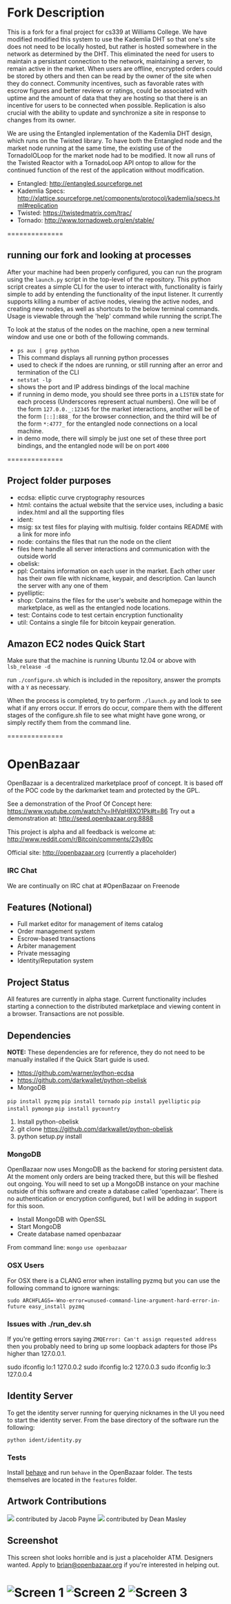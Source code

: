 # Fork Description

This is a fork for a final project for cs339 at Williams College. We have modified modified this system to use the Kademlia DHT so that one's site does not need to be locally hosted, but rather is hosted somewhere in the network as determined by the DHT. This eliminated the need for users to maintain a persistant connection to the network, maintaining a server, to remain active in the market. When users are offline, encrypted orders could be stored by others and then can be read by the owner of the site when they do connect. Community incentives, such as favorable rates with escrow figures and better reviews or ratings, could be associated with uptime and the amount of data that they are hosting so that there is an incentive for users to be connected when possible. Replication is also crucial with the ability to update and synchronize a site in response to changes from its owner.

We are using the Entangled inplementation of the Kademlia DHT design, which runs on the Twisted library. To have both the Entangled node and the market node running at the same time, the existing use of the TornadoIOLoop for the market node had to be modified. It now all runs of the Twisted Reactor with a TornadoLoop API ontop to allow for the continued function of the rest of the application without modification.

- Entangled: http://entangled.sourceforge.net
- Kademlia Specs: http://xlattice.sourceforge.net/components/protocol/kademlia/specs.html#replication
- Twisted: https://twistedmatrix.com/trac/
- Tornado: http://www.tornadoweb.org/en/stable/

==============

## running our fork and looking at processes

After your machine had been properly configured, you can run the program using the `launch.py` script in the top-level of the repository. This python script creates a simple CLI for the user to interact with, functionality is fairly simple to add by entending the functionality of the input listener. It currently supports killing a number of active nodes, viewing the active nodes, and creating new nodes, as well as shortcuts to the below terminal commands. Usage is viewable through the 'help' command while running the script.The 

To look at the status of the nodes on the machine, open a new terminal window and use one or both of the following commands.
- `ps aux | grep python`
 - This command displays all running python processes
 - used to check if the ndoes are running, or still running after an error and termination of the CLI
- `netstat -lp`
 - shows the port and IP address bindings of the local machine
 - if running in demo mode, you should see three ports in a `LISTEN` state for each process (Underscores represent actual numbers). One will be of the form `127.0.0._:12345` for the market interactions, another will be of the form `[::]:888_` for the browser connection, and the third will be of the form `*:4777_` for the entangled node connections on a local machine.
 - in demo mode, there will simply be just one set of these three port bindings, and the entangled node will be on port `4000`

==============

## Project folder purposes

- ecdsa: elliptic curve cryptography resources
- html: contains the actual website that the service uses, including a basic index.html and all the supporting files
- ident: 
- msig: sx test files for playing with multisig. folder contains README with a link for more info
- node: contains the files that run the node on the client
 - files here handle all server interactions and communication with the outside world
- obelisk: 
- ppl: Contains information on each user in the market. Each other user has their own file with nickname, keypair, and description. Can launch the server with any one of them
- pyelliptic: 
- shop: Contains the files for the user's website and homepage within the marketplace, as well as the entangled node locations.
- test: Contains code to test certain encryption functionality
- util: Contains a single file for bitcoin keypair generation. 


## Amazon EC2 nodes Quick Start

Make sure that the machine is running Ubuntu 12.04 or above with `lsb_release -d`

run `./configure.sh` which is included in the repository, answer the prompts with a `Y` as necessary.

When the process is completed, try to perform `./launch.py` and look to see what if any errors occur. If errors do occur, compare them with the different stages of the configure.sh file to see what might have gone wrong, or simply rectify them from the command line.

==============

# OpenBazaar

OpenBazaar is a decentralized marketplace proof of concept. It is based off of the POC code by the darkmarket team and protected by the GPL.

See a demonstration of the Proof Of Concept here: https://www.youtube.com/watch?v=lHVqH8XO1Pk#t=86
Try out a demonstration at: http://seed.openbazaar.org:8888

This project is alpha and all feedback is welcome at: http://www.reddit.com/r/Bitcoin/comments/23y80c

Official site: http://openbazaar.org (currently a placeholder)

### IRC Chat
We are continually on IRC chat at #OpenBazaar on Freenode


## Features (Notional)
- Full market editor for management of items catalog
- Order management system
- Escrow-based transactions
- Arbiter management
- Private messaging
- Identity/Reputation system

## Project Status

All features are currently in alpha stage. Current functionality includes starting a connection to the distributed marketplace and viewing content in a browser. Transactions are not possible.

## Dependencies

**NOTE:** These dependencies are for reference, they do not need to be manually installed if the Quick Start guide is used.

- https://github.com/warner/python-ecdsa
- https://github.com/darkwallet/python-obelisk
- MongoDB

`pip install pyzmq`
`pip install tornado`
`pip install pyelliptic`
`pip install pymongo`
`pip install pycountry`

1. Install python-obelisk
2. git clone https://github.com/darkwallet/python-obelisk
3. python setup.py install


### MongoDB

OpenBazaar now uses MongoDB as the backend for storing persistent data. At the moment only orders are being tracked there, but this will be fleshed out ongoing. You will need to set up a MongoDB instance on your machine outside of this software and create a database called 'openbazaar'. There is no authentication or encryption configured, but I will be adding in support for this soon.

- Install MongoDB with OpenSSL
- Start MongoDB
- Create database named openbazaar

From command line:
`mongo`
`use openbazaar`


### OSX Users

For OSX there is a CLANG error when installing pyzmq but you can use the following command to ignore warnings:

`sudo ARCHFLAGS=-Wno-error=unused-command-line-argument-hard-error-in-future easy_install pyzmq`

### Issues with ./run_dev.sh
If you're getting errors saying `ZMQError: Can't assign requested address` then you probably need to bring up some loopback adapters for those
IPs higher than 127.0.0.1.

sudo ifconfig lo:1 127.0.0.2
sudo ifconfig lo:2 127.0.0.3
sudo ifconfig lo:3 127.0.0.4

## Identity Server

To get the identity server running for querying nicknames in the UI you need to start the identity server. From the base directory of the software run the following:

`python ident/identity.py`

### Tests
Install [behave](https://github.com/behave/behave) and run `behave` in the OpenBazaar folder. The tests themselves are located in the `features` folder.


## Artwork Contributions

![](https://github.com/OpenBazaar/OpenBazaar/blob/gh-pages/img/logo_alt1-b-h.png?raw=true)
contributed by Jacob Payne
![](http://i.imgur.com/WwPUXGS.png)
contributed by Dean Masley



## Screenshot

This screen shot looks horrible and is just a placeholder ATM. Designers wanted. Apply to brian@openbazaar.org if you're interested in helping out.

![Screen 1](http://i.imgur.com/qwByrqk.png)
![Screen 2](http://i.imgur.com/v3gRVgi.png)
![Screen 3](http://i.imgur.com/65eSjjz.png)
=======
